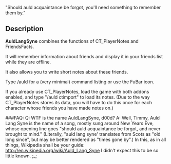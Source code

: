\"Should auld acquaintance be forgot, you'll need something to remember them by.\"

## Description
**AuldLangSyne** combines the functions of CT_PlayerNotes and FriendsFacts.

It will remember information about friends and display it in your friends list while they are offline.

It also allows you to write short notes about these friends.

Type /auld for a (very minimal) command listing or use the FuBar icon.

If you already use CT_PlayerNotes, load the game with both addons enabled, and type "/auld ctimport" to load its notes.  (Due to the way CT_PlayerNotes stores its data, you will have to do this once for each character whose friends you have made notes on.)

###FAQ:
Q: WTF is the name AuldLangSyne, d00d?
A: Well, Timmy, Auld Lang Syne is the name of a song, mostly sung around New Years Eve, whose opening line goes "should auld acquaintance be forgot, and never brought to mind."  (Literally, "auld lang syne' translates from Scots as "old long since", but may be better rendered as "times gone by".)
In this, as in all things, Wikipedia shall be your guide: http://en.wikipedia.org/wiki/Auld_Lang_Syne
I didn't expect this to be so little known.  ;_;